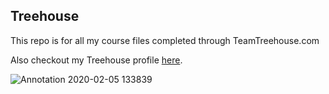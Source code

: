 ## Treehouse

This repo is for all my course files completed through TeamTreehouse.com

Also checkout my Treehouse profile [here](https://Idonthaveoneyet.com).

![Annotation 2020-02-05 133839](https://user-images.githubusercontent.com/60716262/73886125-37c78080-4826-11ea-8096-4d880178a005.png)